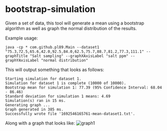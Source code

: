 # bootstrap-simulation

Given a set of data, this tool will generate a mean using a bootstrap algorithm as well as graph the normal distribution of the results.

Example usage:
```
java -cp * com.github.pl89.Main --dataset1 "75.3,72.5,65.6,42.0,92.5,84.0,62.5,75.7,88.7,81.2,77.3,111.1" --graphTitle "Salt sampling" --graphXAxisLabel "salt ppm" --graphYAxisLabel "normal distribution"
```

This will output something that looks as follows:
```
Starting simulation for dataset 1.
Simulation for dataset 1 is complete (10000 of 10000).
Bootstrap mean for simulation 1: 77.39 (95% Confidence Interval: 68.04 - 86.46)
Standard deviation for simulation 1 means: 4.69
Simulation(s) ran in 15 ms.
Generating graph ...
Graph generated in 385 ms.
Successfully wrote file '1692546165761-mean-dataset1.txt'.
```
Along with a graph that looks like:
![graph1](https://github.com/[pl89]/[bootstrap-simulation]/img/graph-example1.png?raw=true)